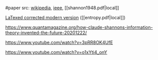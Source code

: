 #paper 
src: [wikipedia](https://en.wikipedia.org/wiki/A_Mathematical_Theory_of_Communication), [ieee](https://ieeexplore.ieee.org/document/6773024), [[shannon1948.pdf|local]] 

[LaTexed corrected modern version](https://people.math.harvard.edu/~ctm/home/text/others/shannon/entropy/entropy.pdf) ([[entropy.pdf|local]]) 

https://www.quantamagazine.org/how-claude-shannons-information-theory-invented-the-future-20201222/

https://www.youtube.com/watch?v=3pRR8OK4UfE

https://www.youtube.com/watch?v=o1xYti4_onY

